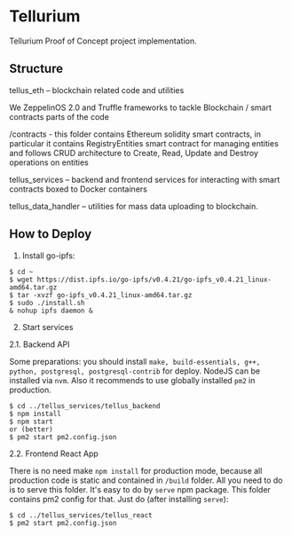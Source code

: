 # Tellurium
Tellurium Proof of Concept project implementation.

## Structure

tellus_eth – blockchain related code and utilities

We ZeppelinOS 2.0 and Truffle frameworks to tackle Blockchain / smart contracts parts of the code

/contracts - this folder contains Ethereum solidity smart contracts, in particular it contains RegistryEntities smart contract for managing entities and follows CRUD architecture to Create, Read, Update and Destroy operations on entities

tellus_services – backend and frontend services for interacting with smart contracts boxed to Docker containers

tellus_data_handler – utilities for mass data uploading to blockchain.

## How to Deploy

1. Install go-ipfs:
```
$ cd ~
$ wget https://dist.ipfs.io/go-ipfs/v0.4.21/go-ipfs_v0.4.21_linux-amd64.tar.gz
$ tar -xvzf go-ipfs_v0.4.21_linux-amd64.tar.gz
$ sudo ./install.sh
& nohup ipfs daemon &
```

2. Start services

2.1. Backend API

Some preparations: you should install `make, build-essentials, g++, python, postgresql, postgresql-contrib` for deploy. NodeJS can be installed via `nvm`. Also it recommends to use globally installed `pm2` in production.
```
$ cd ../tellus_services/tellus_backend
$ npm install
$ npm start
or (better)
$ pm2 start pm2.config.json
```

2.2. Frontend React App

There is no need make `npm install` for production mode, because all production code is static and contained in `/build` folder. All you need to do is to serve this folder. It's easy to do by `serve` npm package. This folder contains pm2 config for that. Just do (after installing `serve`):
```
$ cd ../tellus_services/tellus_react
$ pm2 start pm2.config.json
```
